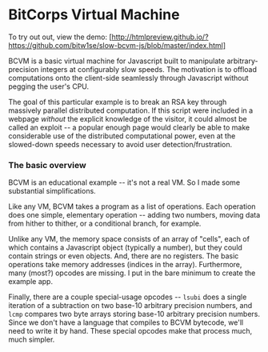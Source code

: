 
BitCorps Virtual Machine
========================

To try out out, view the demo: [http://htmlpreview.github.io/?https://github.com/bitw1se/slow-bcvm-js/blob/master/index.html]

BCVM is a basic virtual machine for Javascript built to manipulate arbitrary-precision integers at configurably slow speeds. The motivation is to offload computations onto the client-side seamlessly through Javascript without pegging the user's CPU.

The goal of this particular example is to break an RSA key through massively parallel distributed computation. If this script were included in a webpage *without* the explicit knowledge of the visitor, it could almost be called an exploit -- a popular enough page would clearly be able to make considerable use of the distributed computational power, even at the slowed-down speeds necessary to avoid user detection/frustration.

### The basic overview

BCVM is an educational example -- it's not a real VM. So I made some substantial simplifications.

Like any VM, BCVM takes a program as a list of operations. Each operation does one simple, elementary operation -- adding two numbers, moving data from hither to thither, or a conditional branch, for example.

Unlike any VM, the memory space consists of an array of "cells", each of which contains a Javascript object (typically a number), but they could contain strings or even objects. And, there are no registers. The basic operations take memory addresses (indices in the array). Furthermore, many (most?) opcodes are missing. I put in the bare minimum to create the example app.

Finally, there are a couple special-usage opcodes -- `lsubi` does a single iteration of a subtraction on two base-10 arbitrary precision numbers, and `lcmp` compares two byte arrays storing base-10 arbitrary precision numbers. Since we don't have a language that compiles to BCVM bytecode, we'll need to write it by hand. These special opcodes make that process much, much simpler.  



